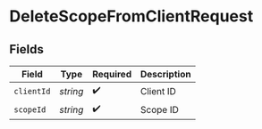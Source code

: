 # DeleteScopeFromClientRequest


## Fields

| Field              | Type               | Required           | Description        |
| ------------------ | ------------------ | ------------------ | ------------------ |
| `clientId`         | *string*           | :heavy_check_mark: | Client ID          |
| `scopeId`          | *string*           | :heavy_check_mark: | Scope ID           |